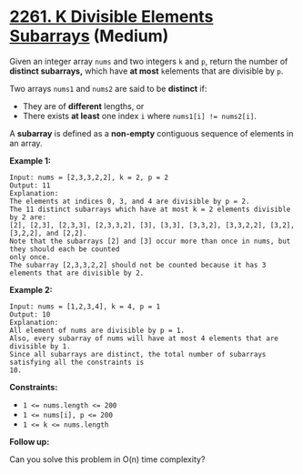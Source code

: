 # [2261. K Divisible Elements Subarrays][link] (Medium)

[link]: https://leetcode.com/problems/k-divisible-elements-subarrays/

Given an integer array `nums` and two integers `k` and `p`, return the number of **distinct
subarrays,** which have **at most** `k`elements that are divisible by `p`.

Two arrays `nums1` and `nums2` are said to be **distinct** if:

- They are of **different** lengths, or
- There exists **at least** one index `i` where `nums1[i] != nums2[i]`.

A **subarray** is defined as a **non-empty** contiguous sequence of elements in an array.

**Example 1:**

```
Input: nums = [2,3,3,2,2], k = 2, p = 2
Output: 11
Explanation:
The elements at indices 0, 3, and 4 are divisible by p = 2.
The 11 distinct subarrays which have at most k = 2 elements divisible by 2 are:
[2], [2,3], [2,3,3], [2,3,3,2], [3], [3,3], [3,3,2], [3,3,2,2], [3,2], [3,2,2], and [2,2].
Note that the subarrays [2] and [3] occur more than once in nums, but they should each be counted
only once.
The subarray [2,3,3,2,2] should not be counted because it has 3 elements that are divisible by 2.
```

**Example 2:**

```
Input: nums = [1,2,3,4], k = 4, p = 1
Output: 10
Explanation:
All element of nums are divisible by p = 1.
Also, every subarray of nums will have at most 4 elements that are divisible by 1.
Since all subarrays are distinct, the total number of subarrays satisfying all the constraints is
10.
```

**Constraints:**

- `1 <= nums.length <= 200`
- `1 <= nums[i], p <= 200`
- `1 <= k <= nums.length`

**Follow up:**

Can you solve this problem in O(n) time complexity?
